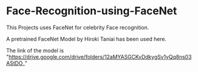 # Face-Recognition-using-FaceNet


This Projects uses FaceNet for celebrity Face recognition. 


A pretrained FaceNet  Model  by Hiroki Taniai has been used here. 

The link of the model is "https://drive.google.com/drive/folders/12aMYASGCKvDdkygSv1yQq8ns03AStDO_"





